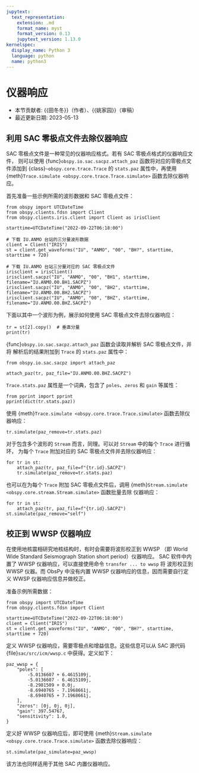 ```yaml
---
jupytext:
  text_representation:
    extension: .md
    format_name: myst
    format_version: 0.13
    jupytext_version: 1.13.0
kernelspec:
  display_name: Python 3
  language: python
  name: python3
---
```


# 仪器响应

- 本节贡献者: {{田冬冬}}（作者）、{{姚家园}}（审稿）
- 最近更新日期: 2023-05-13

## 利用 SAC 零极点文件去除仪器响应

SAC 零极点文件是一种常见的仪器响应格式。若有 SAC 零极点格式的仪器响应文件，
则可以使用 {func}`obspy.io.sac.sacpz.attach_paz` 函数将对应的零极点文件添加到
{class}`~obspy.core.trace.Trace` 的 `stats.paz` 属性中，再使用
{meth}`Trace.simulate <obspy.core.trace.Trace.simulate>` 函数去除仪器响应。

首先准备一些示例所需的波形数据和 SAC 零极点文件：
```{code-cell} ipython3
from obspy import UTCDateTime
from obspy.clients.fdsn import Client
from obspy.clients.iris.client import Client as irisClient

starttime=UTCDateTime("2022-09-22T06:18:00")

# 下载 IU.ANMO 台站的三分量波形数据
client = Client("IRIS")
st = client.get_waveforms("IU", "ANMO", "00", "BH?", starttime, starttime + 720)

# 下载 IU.ANMO 台站三分量对应的 SAC 零极点文件
irisclient = irisClient()
irisclient.sacpz("IU", "ANMO", "00", "BH1", starttime, filename="IU.ANMO.00.BH1.SACPZ")
irisclient.sacpz("IU", "ANMO", "00", "BH2", starttime, filename="IU.ANMO.00.BH2.SACPZ")
irisclient.sacpz("IU", "ANMO", "00", "BHZ", starttime, filename="IU.ANMO.00.BHZ.SACPZ")
```

下面以其中一个波形为例，展示如何使用 SAC 零极点文件去除仪器响应：
```{code-cell} ipython3
tr = st[2].copy()  # 垂直分量
print(tr)
```

{func}`obspy.io.sac.sacpz.attach_paz` 函数会读取并解析 SAC 零极点文件，并将
解析后的结果附加到 `Trace` 的 `stats.paz` 属性中：
```{code-cell} ipython3
from obspy.io.sac.sacpz import attach_paz

attach_paz(tr, paz_file="IU.ANMO.00.BHZ.SACPZ")
```
`Trace.stats.paz` 属性是一个词典，包含了 `poles`、`zeros` 和 `gain` 等属性：
```{code-cell} ipython3
from pprint import pprint
pprint(dict(tr.stats.paz))
```
使用 {meth}`Trace.simulate <obspy.core.trace.Trace.simulate>` 函数去除仪器响应：
```{code-cell} ipython3
tr.simulate(paz_remove=tr.stats.paz)
```

对于包含多个波形的 `Stream` 而言，同理。可以对 `Stream` 中的每个 `Trace` 进行循环，
为每个 `Trace` 附加对应的 SAC 零极点文件并去除仪器响应：
```
for tr in st:
    attach_paz(tr, paz_file=f"{tr.id}.SACPZ")
    tr.simulate(paz_remove=tr.stats.paz)
```
也可以在为每个 `Trace` 附加 SAC 零极点文件后，调用
{meth}`Stream.simulate <obspy.core.stream.Stream.simulate>` 函数批量去除
仪器响应：
```
for tr in st:
    attach_paz(tr, paz_file=f"{tr.id}.SACPZ")
st.simulate(paz_remove="self")
```

## 校正到 WWSP 仪器响应

在使用地核震相研究地核结构时，有时会需要将波形校正到 WWSP
（即 World Wide Standard Seismograph Station short period）仪器响应。
SAC 软件中内置了 WWSP 仪器响应，可以直接使用命令 `transfer ... to wwsp` 将
波形校正到 WWSP 仪器。而 ObsPy 中没有内置 WWSP 仪器响应的信息，因而需要自行定义
WWSP 仪器响应信息并做校正。

准备示例所需数据：
```{code-cell} ipython
from obspy import UTCDateTime
from obspy.clients.fdsn import Client

starttime=UTCDateTime("2022-09-22T06:18:00")
client = Client("IRIS")
st = client.get_waveforms("IU", "ANMO", "00", "BH?", starttime, starttime + 720)
```

定义 WWSP 仪器响应，需要零极点和增益信息。这些信息可以从 SAC 源代码
{file}`sac/src/icm/wwsp.c` 中获得。定义如下：
```{code-cell} ipython
paz_wwsp = {
    "poles": [
        -5.0136607 + 6.4615109j,
        -5.0136607 - 6.4615109j,
        -8.2981509 + 0.0j,
        -8.6940765 - 7.1968661j,
        -8.6940765 + 7.1968661j,
    ],
    "zeros": [0j, 0j, 0j],
    "gain": 397.54767,
    "sensitivity": 1.0,
}
```
定义好 WWSP 仪器响应后，即可使用 {meth}`Stream.simulate <obspy.core.trace.Trace.simulate>`
函数去除仪器响应：
```{code-cell} ipython
st.simulate(paz_simulate=paz_wwsp)
```
该方法也同样适用于其他 SAC 内置仪器响应。
